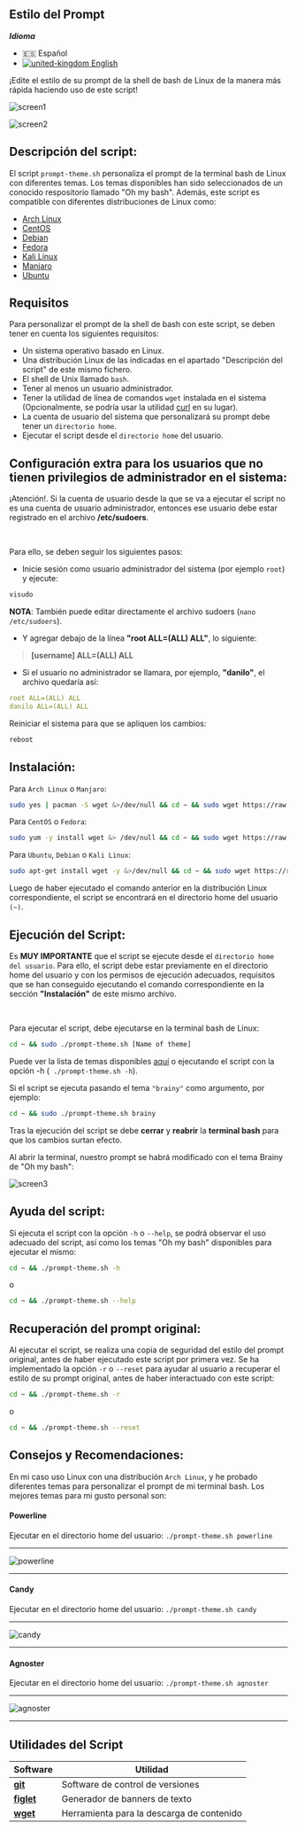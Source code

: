 ## Estilo del Prompt


***Idioma***
- 🇪🇸 Español
- [![united-kingdom](https://user-images.githubusercontent.com/55488676/152346624-aa99712d-5039-4382-af6e-90f71fe483c9.png) English](https://github.com/Danilooo99/Prompt-Style/blob/master/README.md)


¡Edite el estilo de su prompt de la shell de bash de Linux de la manera más rápida haciendo uso de este script!

![screen1](https://user-images.githubusercontent.com/55488676/152246886-ac3f82da-eacb-4c73-ae10-0330fbe80db9.png)

![screen2](https://user-images.githubusercontent.com/55488676/152246950-ddf5af79-f016-451a-b02b-bdee8db75ab2.png)


## Descripción del script:


El script ```prompt-theme.sh``` personaliza el prompt de la terminal bash de Linux con diferentes temas.
Los temas disponibles han sido seleccionados de un conocido respositorio llamado "Oh my bash".
Además, este script es compatible con diferentes distribuciones de Linux como:

- [Arch Linux](https://archlinux.org/)
- [CentOS](https://www.centos.org/)
- [Debian](https://www.debian.org/)
- [Fedora](https://getfedora.org/es/)
- [Kali Linux](https://www.kali.org/)
- [Manjaro](https://manjaro.org/)
- [Ubuntu](https://ubuntu.com/)

## Requisitos

Para personalizar el prompt de la shell de bash con este script, se deben tener en cuenta los siguientes requisitos:

- Un sistema operativo basado en Linux.
- Una distribución Linux de las indicadas en el apartado "Descripción del script" de este mismo fichero.
- El shell de Unix llamado ```bash```.
- Tener al menos un usuario administrador.
- Tener la utilidad de línea de comandos ```wget``` instalada en el sistema (Opcionalmente, se podría usar la utilidad [curl](https://linux.die.net/man/1/curl) en su lugar).
- La cuenta de usuario del sistema que personalizará su prompt debe tener un ```directorio home```.
- Ejecutar el script desde el ```directorio home``` del usuario.


## Configuración extra para los usuarios que no tienen privilegios de administrador en el sistema:

¡Atención!. Si la cuenta de usuario desde la que se va a ejecutar el script no es una cuenta de usuario administrador, entonces ese usuario debe estar registrado en el archivo **/etc/sudoers**.

<br />

Para ello, se deben seguir los siguientes pasos:


- Inicie sesión como usuario administrador del sistema (por ejemplo ```root```) y ejecute:

```bash
visudo
```  

**NOTA**: También puede editar directamente el archivo sudoers (```nano /etc/sudoers```).

- Y agregar debajo de la línea **"root ALL=(ALL) ALL"**, lo siguiente:

> **[username] ALL=(ALL) ALL**

- Si el usuario no administrador se llamara, por ejemplo,  **"danilo"**, el archivo quedaría así:

```yaml
root ALL=(ALL) ALL
danilo ALL=(ALL) ALL
``` 

Reiniciar el sistema para que se apliquen los cambios:

```bash
reboot
```

## Instalación:


Para ```Arch Linux``` o ```Manjaro```:
```bash
sudo yes | pacman -S wget &>/dev/null && cd ~ && sudo wget https://raw.githubusercontent.com/Danilooo99/Prompt-Style/master/scripts_bash/promp_style/prompt-theme.sh && sudo chmod a+x ~/prompt-theme.sh
```

Para ```CentOS``` o ```Fedora```:
```bash
sudo yum -y install wget &> /dev/null && cd ~ && sudo wget https://raw.githubusercontent.com/Danilooo99/Prompt-Style/master/scripts_bash/promp_style/prompt-theme.sh && sudo chmod a+x ~/prompt-theme.sh
```

Para ```Ubuntu```, ```Debian``` o ```Kali Linux```:
```bash
sudo apt-get install wget -y &>/dev/null && cd ~ && sudo wget https://raw.githubusercontent.com/Danilooo99/Prompt-Style/master/scripts_bash/promp_style/prompt-theme.sh && sudo chmod a+x ~/prompt-theme.sh
```

Luego de haber ejecutado el comando anterior en la distribución Linux correspondiente, el script se encontrará en el directorio home del usuario ```(~)```.


## Ejecución del Script:

Es **MUY IMPORTANTE** que el script se ejecute desde el ```directorio home del usuario```. Para ello, el script debe estar previamente en el directorio home del usuario y con los permisos de ejecución adecuados, requisitos que se han conseguido ejecutando el comando correspondiente en la sección **"Instalación"** de este mismo archivo.


<br />

Para ejecutar el script, debe ejecutarse en la terminal bash de Linux:


```bash
cd ~ && sudo ./prompt-theme.sh [Name of theme]
```

Puede ver la lista de temas disponibles [aquí](https://github.com/Danilooo99/Prompt-Style/tree/master/scripts_bash/promp_style/themes) o ejecutando el script con la opción -h (``` ./prompt-theme.sh -h```).


Si el script se ejecuta pasando el tema ```"brainy"``` como argumento, por ejemplo:

```bash
cd ~ && sudo ./prompt-theme.sh brainy
```

Tras la ejecución del script se debe **cerrar** y **reabrir** la **terminal bash** para que los cambios surtan efecto.


Al abrir la terminal, nuestro prompt se habrá modificado con el tema Brainy de "Oh my bash":


![screen3](https://user-images.githubusercontent.com/55488676/152252717-e931c9e5-990b-4647-b911-4c756d09a7e1.png)


## Ayuda del script:

Si ejecuta el script con la opción ```-h``` o ```--help```, se podrá observar el uso adecuado del script, así como los temas "Oh my bash" disponibles para ejecutar el mismo:


```bash
cd ~ && ./prompt-theme.sh -h
```

o

```bash
cd ~ && ./prompt-theme.sh --help
```

## Recuperación del prompt original:

Al ejecutar el script, se realiza una copia de seguridad del estilo del prompt original, antes de haber ejecutado este script por primera vez. Se ha implementado la opción ```-r``` o ```--reset``` para ayudar al usuario a recuperar el estilo de su prompt original, antes de haber interactuado con este script:


```bash
cd ~ && ./prompt-theme.sh -r
```

o

```bash
cd ~ && ./prompt-theme.sh --reset
```

## Consejos y Recomendaciones:

En mi caso uso Linux con una distribución ```Arch Linux```, y he probado diferentes temas para personalizar el prompt de mi terminal bash. Los mejores temas para mi gusto personal son:

#### Powerline ####

Ejecutar en el directorio home del usuario: ```./prompt-theme.sh powerline```

* * *

![powerline](https://user-images.githubusercontent.com/55488676/152255969-314357c3-f944-415d-9186-0465816ffa74.png)


* * *

#### Candy ####

Ejecutar en el directorio home del usuario: ```./prompt-theme.sh candy```

* * *

![candy](https://user-images.githubusercontent.com/55488676/152256346-5c51bfd4-a99c-43fb-bb20-26cf01727f64.png)


* * *


#### Agnoster ####
Ejecutar en el directorio home del usuario: ```./prompt-theme.sh agnoster```

* * *

![agnoster](https://user-images.githubusercontent.com/55488676/152256504-c54f0a65-4f68-4f32-8e30-2d125c06548d.png)


* * *

## Utilidades del Script

| Software                                                              | Utilidad                                  |
| --------------------------------------------------------------------- | ----------------------------------------- |
| **[git](https://git-scm.com/)**                                       | Software de control de versiones          |
| **[figlet](http://www.figlet.org/)**                                  | Generador de banners de texto             |
| **[wget](https://www.gnu.org/software/wget/)**                        | Herramienta para la descarga de contenido |

